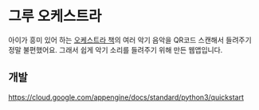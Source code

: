# 그루 오케스트라
아이가 흥미 있어 하는 [오케스트라 책](https://www.aladin.co.kr/shop/wproduct.aspx?ItemId=186203697)의 여러 악기 음악을 QR코드 스캔해서 들려주기 정말 불편했어요. 그래서 쉽게 악기 소리를 들려주기 위해 만든 웹앱입니다.

## 개발
https://cloud.google.com/appengine/docs/standard/python3/quickstart
